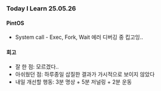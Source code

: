 ### Today I Learn 25.05.26

#### PintOS
 - System call - Exec, Fork, Wait 에러 디버깅 중 킵고잉..

#### 회고
* 잘 한 점: 모르겠다.. 
* 아쉬웠던 점: 하루종일 삽질한 결과가 가시적으로 보이지 않았다
* 내일 개선할 행동: 3분 명상 + 5분 저널링 + 2분 운동
